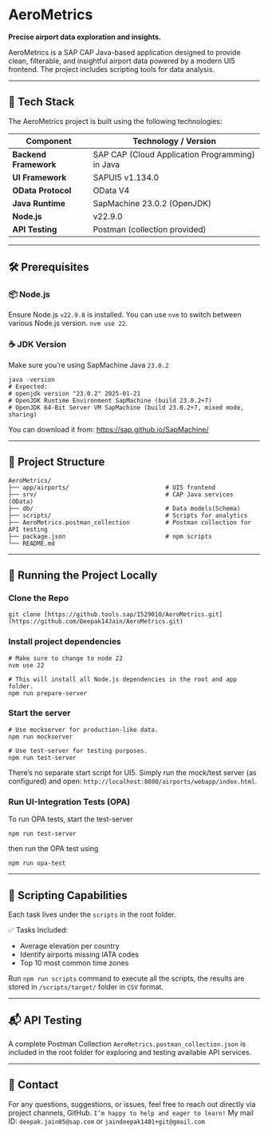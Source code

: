 # AeroMetrics

**Precise airport data exploration and insights.**

AeroMetrics is a SAP CAP Java-based application designed to provide clean, filterable, and insightful airport data powered by a modern UI5 frontend. The project includes scripting tools for data analysis.

---

## 🧩 Tech Stack

The AeroMetrics project is built using the following technologies:

| Component           | Technology / Version                    |
|---------------------|------------------------------------------|
| **Backend Framework** | SAP CAP (Cloud Application Programming) in Java |
| **UI Framework**     | SAPUI5 v1.134.0                         |
| **OData Protocol**   | OData V4                                |
| **Java Runtime**     | SapMachine 23.0.2 (OpenJDK)             |
| **Node.js**          | v22.9.0           |
| **API Testing**      | Postman (collection provided)           |

---

## 🛠️ Prerequisites

### 📦 Node.js

Ensure Node.js `v22.9.0` is installed. You can use `nvm` to switch between various Node.js version. `nvm use 22`.

### ☕ JDK Version

Make sure you’re using SapMachine Java `23.0.2`
```
java -version
# Expected:
# openjdk version "23.0.2" 2025-01-21
# OpenJDK Runtime Environment SapMachine (build 23.0.2+7)
# OpenJDK 64-Bit Server VM SapMachine (build 23.0.2+7, mixed mode, sharing)
```
You can download it from: https://sap.github.io/SapMachine/

---
## 📂 Project Structure
```
AeroMetrics/
├── app/airports/                           # UI5 frontend
├── srv/                                    # CAP Java services (OData)
├── db/                                     # Data models(Schema)
├── scripts/                                # Scripts for analytics
├── AeroMetrics.postman_collection          # Postman collection for API testing
├── package.json                            # npm scripts
└── README.md
```

---
## 🚀 Running the Project Locally

### Clone the Repo

```
git clone [https://github.tools.sap/I529010/AeroMetrics.git](https://github.com/Deepak14Jain/AeroMetrics.git)
```

### Install project dependencies
```
# Make sure to change to node 22
nvm use 22

# This will install all Node.js dependencies in the root and app folder.
npm run prepare-server
```

### Start the server
```
# Use mockserver for production-like data.
npm run mockserver

# Use test-server for testing purposes.
npm run test-server
```
There’s no separate start script for UI5. Simply run the mock/test server (as configured) and open: `http://localhost:8080/airports/webapp/index.html`.

### Run UI-Integration Tests (OPA)
To run OPA tests, start the test-server
```
npm run test-server
```
then run the OPA test using
```
npm run opa-test
```

---
## 📜 Scripting Capabilities
Each task lives under the `scripts` in the root folder.

✅ Tasks Included:
- Average elevation per country
- Identify airports missing IATA codes
- Top 10 most common time zones

Run `npm run scripts` command to execute all the scripts, the results are stored in `/scripts/target/` folder in `CSV` format.

---
## 📬 API Testing
A complete Postman Collection `AeroMetrics.postman_collection.json` is included in the root folder for exploring and testing available API services.

---
## 🙋 Contact
For any questions, suggestions, or issues, feel free to reach out directly via project channels, GitHub. `I’m happy to help and eager to learn!`
My mail ID: `deepak.jain05@sap.com` or `jaindeepak1401+git@gmail.com`



